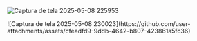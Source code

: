 ![Captura de tela 2025-05-08 225953](https://github.com/user-attachments/assets/872f29e2-d5ac-4593-b0c5-d1d33e19b657)
<div>
  <div></div>
</div>
![Captura de tela 2025-05-08 230023](https://github.com/user-attachments/assets/cfeadfd9-9ddb-4642-b807-423861a5fc36)
